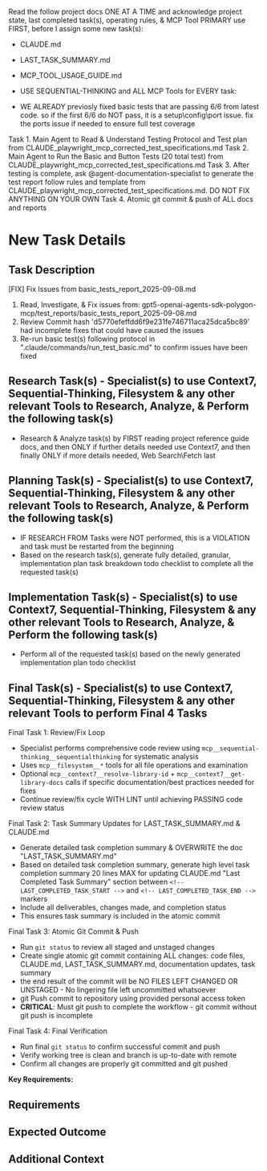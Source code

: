 Read the follow project docs ONE AT A TIME and acknowledge project state, last completed task(s), operating rules, & MCP Tool PRIMARY use FIRST, before I assign some new task(s):
- CLAUDE.md
- LAST_TASK_SUMMARY.md
- MCP_TOOL_USAGE_GUIDE.md


- USE SEQUENTIAL-THINKING and ALL MCP Tools for EVERY task:
- WE ALREADY previosly fixed basic tests that are passing 6/6 from latest code. so if the first 6/6 do NOT pass, it is a setup\config\port issue.  fix the ports issue if needed to ensure full test coverage

Task 1. Main Agent to Read & Understand Testing Protocol and Test plan from CLAUDE_playwright_mcp_corrected_test_specifications.md
Task 2. Main Agent to Run the Basic and Button Tests (20 total test) from CLAUDE_playwright_mcp_corrected_test_specifications.md
Task 3. After testing is complete, ask @agent-documentation-specialist to generate the test report follow rules and template from CLAUDE_playwright_mcp_corrected_test_specifications.md. DO NOT FIX ANYTHING ON YOUR OWN
Task 4. Atomic git commit & push of ALL docs and reports





# New Task Details

## Task Description

[FIX] Fix Issues from basic_tests_report_2025-09-08.md
1. Read, Investigate, & Fix issues from: gpt5-openai-agents-sdk-polygon-mcp/test_reports/basic_tests_report_2025-09-08.md
2. Review Commit hash 'd5770efeffdd6f9e231fe746711aca25dca5bc89' had incomplete fixes that could have caused the issues
3. Re-run basic test(s) following protocol in ".claude/commands/run_test_basic.md" to confirm issues have been fixed

## Research Task(s) - Specialist(s) to use Context7, Sequential-Thinking, Filesystem & any other relevant Tools to Research, Analyze, & Perform the following task(s)

- Research & Analyze task(s) by FIRST reading project reference guide docs, and then ONLY if further details needed use Context7, and then finally ONLY if more details needed, Web Search\Fetch last

## Planning Task(s) - Specialist(s) to use Context7, Sequential-Thinking, Filesystem & any other relevant Tools to Research, Analyze, & Perform the following task(s)

- IF RESEARCH FROM Tasks were NOT performed, this is a VIOLATION and task must be restarted from the beginning
- Based on the research task(s), generate fully detailed, granular, implementation plan task breakdown todo checklist to complete all the requested task(s)

## Implementation Task(s) - Specialist(s) to use Context7, Sequential-Thinking, Filesystem & any other relevant Tools to Research, Analyze, & Perform the following task(s)

- Perform all of the requested task(s) based on the newly generated implementation plan todo checklist

## Final Task(s) - Specialist(s) to use Context7, Sequential-Thinking, Filesystem & any other relevant Tools to perform Final 4 Tasks

Final Task 1: Review/Fix Loop

- Specialist performs comprehensive code review using `mcp__sequential-thinking__sequentialthinking` for systematic analysis
- Uses `mcp__filesystem__*` tools for all file operations and examination
- Optional `mcp__context7__resolve-library-id` + `mcp__context7__get-library-docs` calls if specific documentation/best practices needed for fixes
- Continue review/fix cycle WITH LINT until achieving PASSING code review status

Final Task 2: Task Summary Updates for LAST_TASK_SUMMARY.md & CLAUDE.md

- Generate detailed task completion summary & OVERWRITE the doc "LAST_TASK_SUMMARY.md"
- Based on detailed task completion summary, generate high level task completion summary 20 lines MAX for updating CLAUDE.md "Last Completed Task Summary" section between `<!-- LAST_COMPLETED_TASK_START -->` and `<!-- LAST_COMPLETED_TASK_END -->` markers
- Include all deliverables, changes made, and completion status
- This ensures task summary is included in the atomic commit

Final Task 3: Atomic Git Commit & Push

- Run `git status` to review all staged and unstaged changes
- Create single atomic git commit containing ALL changes: code files, CLAUDE.md, LAST_TASK_SUMMARY.md, documentation updates, task summary
- the end result of the commit will be NO FILES LEFT CHANGED OR UNSTAGED - No lingering file left uncommitted whatsoever
- git Push commit to repository using provided personal access token
- **CRITICAL**: Must git push to complete the workflow - git commit without git push is incomplete

Final Task 4: Final Verification

- Run final `git status` to confirm successful commit and push
- Verify working tree is clean and branch is up-to-date with remote
- Confirm all changes are properly git committed and git pushed

**Key Requirements:**

## Requirements

## Expected Outcome

## Additional Context
